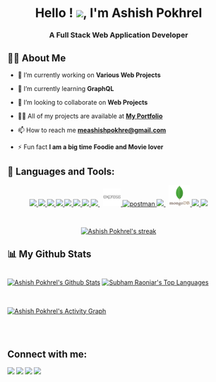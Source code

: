 

<h1 align="center">Hello ! <img src="https://raw.githubusercontent.com/MartinHeinz/MartinHeinz/master/wave.gif" width="30px">, I'm Ashish Pokhrel</h1>
<h3 align="center">A Full Stack Web Application Developer</h3>


## 🙋‍♂️ About Me

- 🔭 I’m currently working on **Various Web Projects**

- 🌱 I’m currently learning **GraphQL**

- 👯 I’m looking to collaborate on **Web Projects**

- 👨‍💻 All of my projects are available at **[My Portfolio](https://pokhrelashish.com.np)**

- 📫 How to reach me **meashishpokhre@gmail.com**

- ⚡ Fun fact **I am a big time Foodie and Movie lover**

## 🚀 Languages and Tools:

<p align="center">
    <a href="https://www.w3.org/html/" target="_blank"> <img src="https://img.icons8.com/color/48/000000/html-5.png"/> </a> 
    <a href="https://www.w3schools.com/css/" target="_blank"> <img src="https://img.icons8.com/color/48/000000/css3.png"/> </a> 
    <a href="https://getbootstrap.com" target="_blank"> <img src="https://img.icons8.com/color/48/000000/bootstrap.png"/> </a> 
    <a href="https://sass-lang.com/" target="_blank"> <img src="https://img.icons8.com/color/48/000000/sass.png"/> </a> 
    <a href="https://developer.mozilla.org/en-US/docs/Web/JavaScript" target="_blank"> <img src="https://img.icons8.com/color/48/000000/javascript.png"/> </a>
    <a href="https://reactjs.org/" target="_blank"> <img src="https://img.icons8.com/color/48/000000/react-native.png"/> </a>
    <a href="https://redux.js.org" target="_blank"> <img src="https://img.icons8.com/color/48/000000/redux.png"/> </a>
    <a style="padding-right:8px;" href="https://nodejs.org" target="_blank"> <img src="https://img.icons8.com/color/48/000000/nodejs.png"/> </a> 
    <a href="https://expressjs.com" target="_blank"> <img src="https://raw.githubusercontent.com/devicons/devicon/master/icons/express/express-original-wordmark.svg" alt="express" width="40" height="40"/> </a>
    <a href="https://postman.com" target="_blank"> <img src="https://www.vectorlogo.zone/logos/getpostman/getpostman-icon.svg" alt="postman" width="45" height="45"/> </a> 
    <a style="padding-right:8px;" href="https://www.mysql.com/" target="_blank"> <img src="https://img.icons8.com/fluent/50/000000/mysql-logo.png"/> </a>
    <a href="https://www.mongodb.com/" target="_blank"> <img src="https://raw.githubusercontent.com/devicons/devicon/master/icons/mongodb/mongodb-original-wordmark.svg" alt="mongodb" width="48" height="48"/> </a> 
    <a href="https://firebase.google.com/" target="_blank"> <img src="https://img.icons8.com/color/48/000000/firebase.png"/> </a> 
    <a href="https://git-scm.com/" target="_blank"> <img src="https://img.icons8.com/color/48/000000/git.png"/> </a> 
    
    
</p>

<!-- [![React Badge](https://img.shields.io/badge/-React-61DBFB?style=for-the-badge&labelColor=black&logo=react&logoColor=61DBFB)](#)  [![Javascript Badge](https://img.shields.io/badge/-Javascript-F0DB4F?style=for-the-badge&labelColor=black&logo=javascript&logoColor=F0DB4F)](#) [![Typescript Badge](https://img.shields.io/badge/-Typescript-007acc?style=for-the-badge&labelColor=black&logo=typescript&logoColor=007acc)](#) [![Nodejs Badge](https://img.shields.io/badge/-Nodejs-3C873A?style=for-the-badge&labelColor=black&logo=node.js&logoColor=3C873A)](#) [![GraphQL Badge](https://img.shields.io/badge/-GraphQl-e535ab?style=for-the-badge&labelColor=black&logo=node.js&logoColor=e535ab)](#) -->
<br/>

<p align="center">
    <a href="https://github.com/meashishpokhrel/github-readme-streak-stats">
        <img title="🔥 Get streak stats for your profile at git.io/streak-stats" alt="Ashish Pokhrel's streak" src="https://github-readme-streak-stats.herokuapp.com/?user=meashishpokhrel&theme=black-ice&hide_border=true&stroke=0000&background=060A0CD0"/>
    </a>
</p>

## 📊 My Github Stats

  <br/>
    <a href="https://github.com/meashishpokhrel/github-readme-stats"><img alt="Ashish Pokhrel's Github Stats" src="https://github-readme-stats.vercel.app/api?username=meashishpokhrel&show_icons=true&count_private=true&theme=react&hide_border=true&bg_color=0D1117" /></a>
  <a href="https://github.com/meashishpokhrel/github-readme-stats"><img alt="Subham Raoniar's Top Languages" src="https://github-readme-stats.vercel.app/api/top-langs/?username=meashishpokhrel&langs_count=8&count_private=true&layout=compact&theme=react&hide_border=true&bg_color=0D1117" /></a>
  <br/>


<br/>
<br/>

<a href="https://github.com/meashishpokhrel/github-readme-activity-graph"><img alt="Ashish Pokhrel's Activity Graph" src="https://activity-graph.herokuapp.com/graph?username=meashishpokhrel&bg_color=0D1117&color=5BCDEC&line=5BCDEC&point=FFFFFF&hide_border=true" /></a>

<br/>
<br/>

## Connect with me:
<p align="center">

<a href = "https://www.linkedin.com/in/meashishpokhrel/"><img src="https://img.icons8.com/fluent/48/000000/linkedin.png"/></a>
<a href = "https://facebook.com/0boltar1"><img src="https://img.icons8.com/ios-filled/50/000000/facebook-new.png"/></a>
<a href = "https://twitter.com/0ashish1"><img src="https://img.icons8.com/fluent/48/000000/twitter.png"/></a>
<a href = "https://www.instagram.com/0boltar1/"><img src="https://img.icons8.com/fluent/48/000000/instagram-new.png"/></a>

</p>
